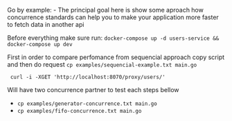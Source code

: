 
   Go by example:
      - The principal goal here is show some aproach how concurrence standards can help you to make your application more faster to fetch data in another api 


Before everything make sure run: ```docker-compose up -d users-service && docker-compose up dev```


First in order to compare perfomance from sequencial approach copy script and then do request 
  ```cp examples/sequencial-example.txt main.go```

```
 curl -i -XGET 'http://localhost:8070/proxy/users/'
``` 

Will have two concurrence partner to test each steps bellow  
  -  ```cp examples/generator-concurrence.txt main.go```
  -  ```cp examples/fifo-concurrence.txt main.go```


